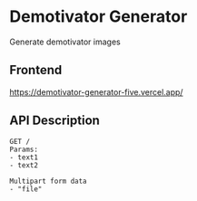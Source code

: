 # Demotivator Generator

Generate demotivator images

## Frontend
https://demotivator-generator-five.vercel.app/

## API Description

```
GET /
Params:
- text1
- text2

Multipart form data
- "file"
```
